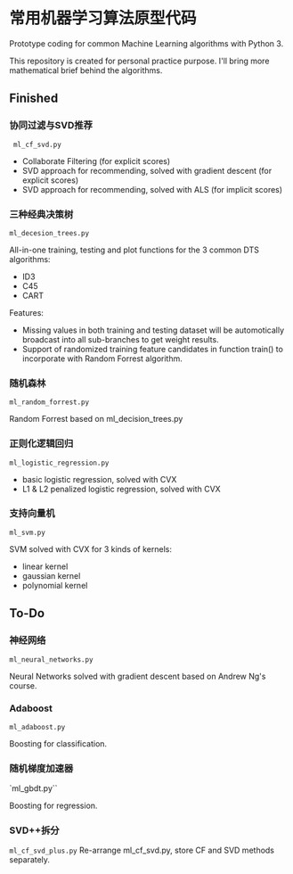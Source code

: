 # 常用机器学习算法原型代码 

Prototype coding for common Machine Learning algorithms with Python 3. 

This repository is created for personal practice purpose. I'll bring more mathematical brief behind the algorithms.

## Finished
### 协同过滤与SVD推荐
` ml_cf_svd.py`
 
- Collaborate Filtering (for explicit scores)
- SVD approach for recommending, solved with gradient descent (for explicit scores)
- SVD approach for recommending, solved with ALS (for implicit scores)

### 三种经典决策树
`ml_decesion_trees.py`

All-in-one training, testing and plot functions for the 3 common DTS algorithms:
- ID3
- C45
- CART

Features:
- Missing values in both training and testing dataset will be automotically broadcast into all sub-branches to get weight results.
- Support of randomized training feature candidates in function train() to incorporate with Random Forrest algorithm.

### 随机森林 
`ml_random_forrest.py`

Random Forrest based on ml_decision_trees.py

### 正则化逻辑回归
`ml_logistic_regression.py`

- basic logistic regression, solved with CVX
- L1 & L2 penalized logistic regression, solved with CVX

### 支持向量机
`ml_svm.py`

SVM solved with CVX for 3 kinds of kernels:
- linear kernel
- gaussian kernel
- polynomial kernel

## To-Do 
### 神经网络
`ml_neural_networks.py`

Neural Networks solved with gradient descent based on Andrew Ng's course.

### Adaboost 
`ml_adaboost.py`

Boosting for classification.

### 随机梯度加速器
`ml_gbdt.py``

Boosting for regression.

### SVD++拆分 
`ml_cf_svd_plus.py`
Re-arrange ml_cf_svd.py, store CF and SVD methods separately.
